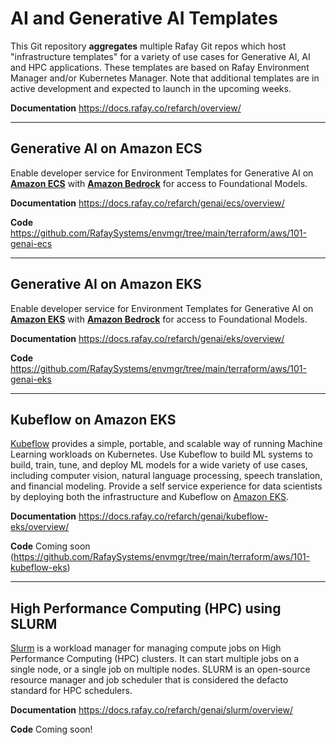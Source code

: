 # AI and Generative AI Templates 
This Git repository **aggregates** multiple Rafay Git repos which host "infrastructure templates" for a variety of use cases for Generative AI, AI and HPC applications. These templates are based on Rafay Environment Manager and/or Kubernetes Manager. Note that additional templates are in active development and expected to launch in the upcoming weeks. 

**Documentation**
https://docs.rafay.co/refarch/overview/

---

## Generative AI on Amazon ECS
Enable developer service for Environment Templates for Generative AI on **[Amazon ECS](https://aws.amazon.com/ecs/)** with **[Amazon Bedrock](https://aws.amazon.com/bedrock/)** for access to Foundational Models. 

**Documentation**
https://docs.rafay.co/refarch/genai/ecs/overview/

**Code**
https://github.com/RafaySystems/envmgr/tree/main/terraform/aws/101-genai-ecs

---

## Generative AI on Amazon EKS 
Enable developer service for Environment Templates for Generative AI on **[Amazon EKS](https://aws.amazon.com/eks/)** with **[Amazon Bedrock](https://aws.amazon.com/bedrock/)** for access to Foundational Models. 

**Documentation**
https://docs.rafay.co/refarch/genai/eks/overview/

**Code**
https://github.com/RafaySystems/envmgr/tree/main/terraform/aws/101-genai-eks

--- 

## Kubeflow on Amazon EKS
[Kubeflow](https://www.kubeflow.org/) provides a simple, portable, and scalable way of running Machine Learning workloads on Kubernetes. Use Kubeflow to build ML systems to build, train, tune, and deploy ML models for a wide variety of use cases, including computer vision, natural language processing, speech translation, and financial modeling. Provide a self service experience for data scientists by deploying both the infrastructure and Kubeflow on [Amazon EKS](https://aws.amazon.com/eks/). 

**Documentation** 
https://docs.rafay.co/refarch/genai/kubeflow-eks/overview/

**Code** 
Coming soon (https://github.com/RafaySystems/envmgr/tree/main/terraform/aws/101-kubeflow-eks)

--- 

## High Performance Computing (HPC) using SLURM 
[Slurm](https://slurm.schedmd.com/overview.html) is a workload manager for managing compute jobs on High Performance Computing (HPC) clusters. It can start multiple jobs on a single node, or a single job on multiple nodes. SLURM is an open-source resource manager and job scheduler that is considered the defacto standard for HPC schedulers. 

**Documentation** 
https://docs.rafay.co/refarch/genai/slurm/overview/ 

**Code** 
Coming soon!
